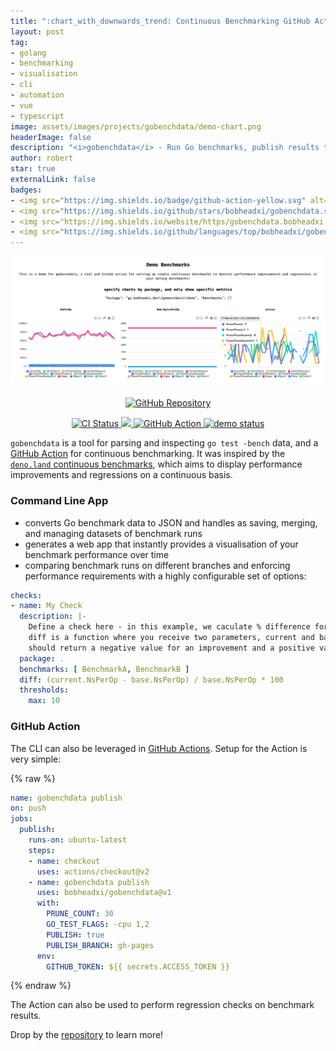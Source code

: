 ```yaml
---
title: ":chart_with_downwards_trend: Continuous Benchmarking GitHub Action"
layout: post
tag:
- golang
- benchmarking
- visualisation
- cli
- automation
- vue
- typescript
image: assets/images/projects/gobenchdata/demo-chart.png
headerImage: false
description: "<i>gobenchdata</i> - Run Go benchmarks, publish results to an interactive web app, and check for performance regressions in your pull requests"
author: robert
star: true
externalLink: false
badges:
- <img src="https://img.shields.io/badge/github-action-yellow.svg" alt="GitHub Action" />
- <img src="https://img.shields.io/github/stars/bobheadxi/gobenchdata.svg?" />
- <img src="https://img.shields.io/website/https/gobenchdata.bobheadxi.dev.svg?down_color=grey&down_message=offline&label=demo&up_message=live" alt="demo status">
- <img src="https://img.shields.io/github/languages/top/bobheadxi/gobenchdata.svg?colorB=1e90ff" />
---
```


<p align="center">
  <a href="https://gobenchdata.bobheadxi.dev">
    <img src="assets/images/projects/gobenchdata/demo-chart.png" alt="demo">
  </a>
</p>

<p align="center">
  <a href="https://github.com/bobheadxi/gobenchdata">
    <img src="https://img.shields.io/badge/github-gobenchdata-red.svg?style=for-the-badge" alt="GitHub Repository"/>
  </a>
</p>

<p align="center">
  <a href="https://github.com/bobheadxi/gobenchdata/actions?workflow=pipeline">
    <img src="https://github.com/bobheadxi/gobenchdata/workflows/pipeline/badge.svg" alt="CI Status" />
  </a>
  <a href="https://github.com/bobheadxi/gobenchdata">
    <img src="https://img.shields.io/github/stars/bobheadxi/gobenchdata.svg?" />
  </a>
  <a href="https://bobheadxi.dev/r/gobenchdata">
    <img src="https://img.shields.io/badge/view-github%20action-yellow.svg" alt="GitHub Action" />
  </a>
  <a href="https://gobenchdata.bobheadxi.dev/">
    <img src="https://img.shields.io/website/https/gobenchdata.bobheadxi.dev.svg?down_color=grey&down_message=offline&label=demo&up_message=live" alt="demo status">
  </a>
</p>

`gobenchdata` is a tool for parsing and inspecting `go test -bench` data, and a [GitHub Action](https://github.com/features/actions) for continuous benchmarking. It was inspired by the [`deno.land` continuous benchmarks](https://deno.land/benchmarks.html), which aims to display performance improvements and regressions on a continuous basis.

### Command Line App

* converts Go benchmark data to JSON and handles as saving, merging, and managing datasets of benchmark runs
* generates a web app that instantly provides a visualisation of your benchmark performance over time
* comparing benchmark runs on different branches and enforcing performance requirements with a highly configurable set of options:

```yml
checks:
- name: My Check
  description: |-
    Define a check here - in this example, we caculate % difference for NsPerOp in the diff function.
    diff is a function where you receive two parameters, current and base, and in general this function
    should return a negative value for an improvement and a positive value for a regression.
  package: .
  benchmarks: [ BenchmarkA, BenchmarkB ]
  diff: (current.NsPerOp - base.NsPerOp) / base.NsPerOp * 100
  thresholds:
    max: 10
```

### GitHub Action

The CLI can also be leveraged in [GitHub Actions](https://github.com/features/actions). Setup for the Action is very simple:

{% raw %}

```yml
name: gobenchdata publish
on: push
jobs:
  publish:
    runs-on: ubuntu-latest
    steps:
    - name: checkout
      uses: actions/checkout@v2
    - name: gobenchdata publish
      uses: bobheadxi/gobenchdata@v1
      with:
        PRUNE_COUNT: 30
        GO_TEST_FLAGS: -cpu 1,2
        PUBLISH: true
        PUBLISH_BRANCH: gh-pages
      env:
        GITHUB_TOKEN: ${{ secrets.ACCESS_TOKEN }}
```

{% endraw %}

The Action can also be used to perform regression checks on benchmark results.

Drop by the [repository](https://github.com/bobheadxi/gobenchdata) to learn more!

<br />
